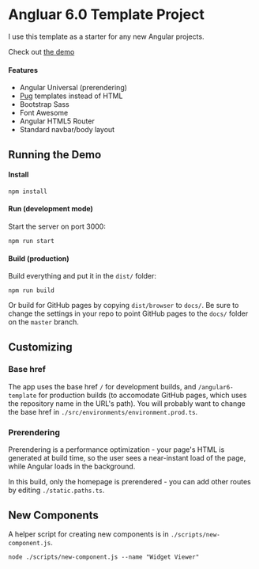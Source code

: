 # Angluar 6.0 Template Project
I use this template as a starter for any new Angular projects.

Check out [the demo](https://bobby-brennan.github.io/angular6-template)

#### Features
* Angular Universal (prerendering)
* [Pug](https://pugjs.org) templates instead of HTML
* Bootstrap Sass
* Font Awesome
* Angular HTML5 Router
* Standard navbar/body layout

## Running the Demo

#### Install

```
npm install
```

#### Run (development mode)
Start the server on port 3000:

```
npm run start
```


#### Build (production)
Build everything and put it in the `dist/` folder:

```
npm run build
```

Or build for GitHub pages by copying `dist/browser` to `docs/`.
Be sure to change the settings in your repo to point GitHub pages to
the `docs/` folder on the `master` branch.

## Customizing

### Base href
The app uses the base href `/` for development builds, and `/angular6-template`
for production builds (to accomodate GitHub pages, which uses the repository
name in the URL's path). You will probably want to change the base href in
`./src/environments/environment.prod.ts`.

### Prerendering
Prerendering is a performance optimization - your page's HTML is generated
at build time, so the user sees a near-instant load of the page, while Angular
loads in the background.

In this build, only the homepage is prerendered - you can add other routes
by editing `./static.paths.ts`.

## New Components
A helper script for creating new components is in `./scripts/new-component.js`.

```
node ./scripts/new-component.js --name "Widget Viewer"
```
